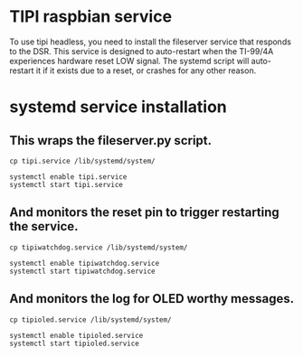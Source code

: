 # TIPI raspbian service 

To use tipi headless, you need to install the fileserver service that responds to the DSR.
This service is designed to auto-restart when the TI-99/4A experiences hardware reset LOW
signal. The systemd script will auto-restart it if it exists due to a reset, or crashes for any other reason.

# systemd service installation

## This wraps the fileserver.py script. 
```
cp tipi.service /lib/systemd/system/

systemctl enable tipi.service
systemctl start tipi.service
```

## And monitors the reset pin to trigger restarting the service. 
```
cp tipiwatchdog.service /lib/systemd/system/

systemctl enable tipiwatchdog.service
systemctl start tipiwatchdog.service
```

## And monitors the log for OLED worthy messages.
```
cp tipioled.service /lib/systemd/system/

systemctl enable tipioled.service
systemctl start tipioled.service
```

